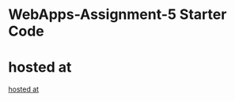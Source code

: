 # WebApps-Assignment-5 Starter Code
# hosted at
[hosted at]( https://44-563-web-apps-f22.github.io/44563-webapps-assignment-5-ralishanmukhasrinivas/insects.html)
